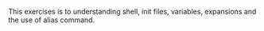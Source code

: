 This exercises is to understanding shell, init files, variables, expansions and the use of alias command.
 
